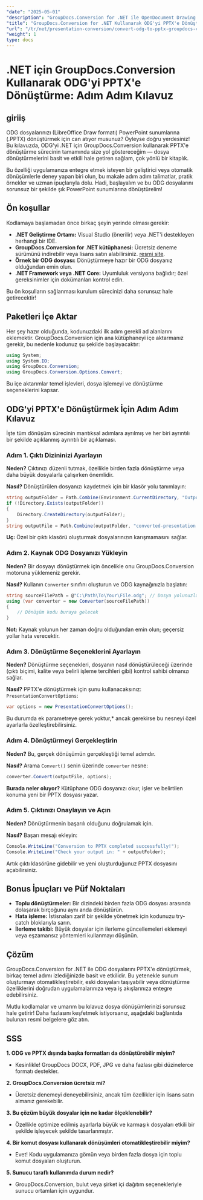 ```yaml
---
"date": "2025-05-01"
"description": "GroupDocs.Conversion for .NET ile OpenDocument Drawing (ODG) dosyalarını PowerPoint (PPTX) sunumlarına nasıl dönüştüreceğinizi öğrenin. Belge iş akışlarını verimli bir şekilde otomatikleştirmek için bu adım adım kılavuzu izleyin."
"title": "GroupDocs.Conversion for .NET Kullanarak ODG'yi PPTX'e Dönüştürme&#58; Adım Adım Kılavuz"
"url": "/tr/net/presentation-conversion/convert-odg-to-pptx-groupdocs-conversion-net/"
"weight": 1
type: docs
---
```

# .NET için GroupDocs.Conversion Kullanarak ODG'yi PPTX'e Dönüştürme: Adım Adım Kılavuz

## giriiş

ODG dosyalarınızı (LibreOffice Draw formatı) PowerPoint sunumlarına (.PPTX) dönüştürmek için can atıyor musunuz? Öyleyse doğru yerdesiniz! Bu kılavuzda, ODG'yi .NET için GroupDocs.Conversion kullanarak PPTX'e dönüştürme sürecinin tamamında size yol göstereceğim — dosya dönüştürmelerini basit ve etkili hale getiren sağlam, çok yönlü bir kitaplık.

Bu özelliği uygulamanıza entegre etmek isteyen bir geliştirici veya otomatik dönüşümlerle deney yapan biri olun, bu makale adım adım talimatlar, pratik örnekler ve uzman ipuçlarıyla dolu. Hadi, başlayalım ve bu ODG dosyalarını sorunsuz bir şekilde şık PowerPoint sunumlarına dönüştürelim!


## Ön koşullar

Kodlamaya başlamadan önce birkaç şeyin yerinde olması gerekir:

- **.NET Geliştirme Ortamı:** Visual Studio (önerilir) veya .NET'i destekleyen herhangi bir IDE.
- **GroupDocs.Conversion for .NET kütüphanesi:** Ücretsiz deneme sürümünü indirebilir veya lisans satın alabilirsiniz. [resmi site](https://releases.groupdocs.com/conversion/net/).
- **Örnek bir ODG dosyası:** Dönüştürmeye hazır bir ODG dosyanız olduğundan emin olun.
- **.NET Framework veya .NET Core:** Uyumluluk versiyona bağlıdır; özel gereksinimler için dokümanları kontrol edin.

Bu ön koşulların sağlanması kurulum sürecinizi daha sorunsuz hale getirecektir!


## Paketleri İçe Aktar

Her şey hazır olduğunda, kodunuzdaki ilk adım gerekli ad alanlarını eklemektir. GroupDocs.Conversion için ana kütüphaneyi içe aktarmanız gerekir, bu nedenle kodunuz şu şekilde başlayacaktır:

```csharp
using System;
using System.IO;
using GroupDocs.Conversion;
using GroupDocs.Conversion.Options.Convert;
```
Bu içe aktarımlar temel işlevleri, dosya işlemeyi ve dönüştürme seçeneklerini kapsar.


## ODG'yi PPTX'e Dönüştürmek İçin Adım Adım Kılavuz

İşte tüm dönüşüm sürecinin mantıksal adımlara ayrılmış ve her biri ayrıntılı bir şekilde açıklanmış ayrıntılı bir açıklaması.


### Adım 1. Çıktı Dizininizi Ayarlayın

**Neden?** Çıktınızı düzenli tutmak, özellikle birden fazla dönüştürme veya daha büyük dosyalarla çalışırken önemlidir.

**Nasıl?** Dönüştürülen dosyanızı kaydetmek için bir klasör yolu tanımlayın:

```csharp
string outputFolder = Path.Combine(Environment.CurrentDirectory, "Output");
if (!Directory.Exists(outputFolder))
{
    Directory.CreateDirectory(outputFolder);
}
string outputFile = Path.Combine(outputFolder, "converted-presentation.pptx");
```
**Uç:** Özel bir çıktı klasörü oluşturmak dosyalarınızın karışmamasını sağlar.


### Adım 2. Kaynak ODG Dosyanızı Yükleyin

**Neden?** Bir dosyayı dönüştürmek için öncelikle onu GroupDocs.Conversion motoruna yüklemeniz gerekir.

**Nasıl?** Kullanın `Converter` sınıfını oluşturun ve ODG kaynağınızla başlatın:

```csharp
string sourceFilePath = @"C:\Path\To\Your\File.odg"; // Dosya yolunuzla değiştirin
using (var converter = new Converter(sourceFilePath))
{
    // Dönüşüm kodu buraya gelecek
}
```
**Not:** Kaynak yolunun her zaman doğru olduğundan emin olun; geçersiz yollar hata verecektir.


### Adım 3. Dönüştürme Seçeneklerini Ayarlayın

**Neden?** Dönüştürme seçenekleri, dosyanın nasıl dönüştürüleceği üzerinde (çıktı biçimi, kalite veya belirli işleme tercihleri gibi) kontrol sahibi olmanızı sağlar.

**Nasıl?** PPTX'e dönüştürmek için şunu kullanacaksınız: `PresentationConvertOptions`:

```csharp
var options = new PresentationConvertOptions();
```

Bu durumda ek parametreye gerek yoktur,* ancak gerekirse bu nesneyi özel ayarlarla özelleştirebilirsiniz.


### Adım 4. Dönüştürmeyi Gerçekleştirin

**Neden?** Bu, gerçek dönüşümün gerçekleştiği temel adımdır.

**Nasıl?** Arama `Convert()` senin üzerinde `converter` nesne:

```csharp
converter.Convert(outputFile, options);
```

**Burada neler oluyor?** Kütüphane ODG dosyanızı okur, işler ve belirtilen konuma yeni bir PPTX dosyası yazar.


### Adım 5. Çıktınızı Onaylayın ve Açın

**Neden?** Dönüştürmenin başarılı olduğunu doğrulamak için.

**Nasıl?** Başarı mesajı ekleyin:

```csharp
Console.WriteLine("Conversion to PPTX completed successfully!");
Console.WriteLine("Check your output in: " + outputFolder);
```

Artık çıktı klasörüne gidebilir ve yeni oluşturduğunuz PPTX dosyasını açabilirsiniz.


## Bonus İpuçları ve Püf Noktaları

- **Toplu dönüştürmeler:** Bir dizindeki birden fazla ODG dosyası arasında dolaşarak birçoğunu aynı anda dönüştürün.
- **Hata işleme:** İstisnaları zarif bir şekilde yönetmek için kodunuzu try-catch bloklarıyla sarın.
- **İlerleme takibi:** Büyük dosyalar için ilerleme güncellemeleri eklemeyi veya eşzamansız yöntemleri kullanmayı düşünün.


## Çözüm

GroupDocs.Conversion for .NET ile ODG dosyalarını PPTX'e dönüştürmek, birkaç temel adımı izlediğinizde basit ve etkilidir. Bu yetenekle sunum oluşturmayı otomatikleştirebilir, eski dosyaları taşıyabilir veya dönüştürme özelliklerini doğrudan uygulamalarınıza veya iş akışlarınıza entegre edebilirsiniz.

Mutlu kodlamalar ve umarım bu kılavuz dosya dönüşümlerinizi sorunsuz hale getirir! Daha fazlasını keşfetmek istiyorsanız, aşağıdaki bağlantıda bulunan resmi belgelere göz atın.


## SSS

**1. ODG ve PPTX dışında başka formatları da dönüştürebilir miyim?**  
- Kesinlikle! GroupDocs DOCX, PDF, JPG ve daha fazlası gibi düzinelerce formatı destekler.

**2. GroupDocs.Conversion ücretsiz mi?**  
- Ücretsiz denemeyi deneyebilirsiniz, ancak tüm özellikler için lisans satın almanız gerekebilir.

**3. Bu çözüm büyük dosyalar için ne kadar ölçeklenebilir?**  
- Özellikle optimize edilmiş ayarlarla büyük ve karmaşık dosyaları etkili bir şekilde işleyecek şekilde tasarlanmıştır.

**4. Bir komut dosyası kullanarak dönüşümleri otomatikleştirebilir miyim?**  
- Evet! Kodu uygulamanıza gömün veya birden fazla dosya için toplu komut dosyaları oluşturun.

**5. Sunucu taraflı kullanımda durum nedir?**  
- GroupDocs.Conversion, bulut veya şirket içi dağıtım seçenekleriyle sunucu ortamları için uygundur.